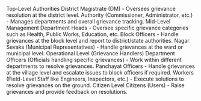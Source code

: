 Top-Level Authorities
District Magistrate (DM) - Oversees grievance resolution at the district level.
Authority (Commissioner, Administrator, etc.) - Manages departments and overall grievance tracking.
Mid-Level Management
Department Heads - Oversee specific grievance categories such as Health, Public Works, Education, etc.
Block Officers - Handle grievances at the block level and report to district/state authorities.
Nagar Sevaks (Municipal Representatives) - Handle grievances at the ward or municipal level.
Operational Level (Grievance Handlers)
Department Officers (Officials handling specific grievances) - Work within different departments to resolve grievances.
Panchayat Officers - Handle grievances at the village level and escalate issues to block officers if required.
Workers (Field-Level Staff like Engineers, Inspectors, etc.) - Execute solutions to resolve grievances on the ground.
Citizen Level
Citizens (Users) - Raise grievances and provide feedback on resolutions.